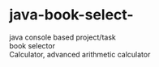 # java-book-select-
java console based project/task
<br>
book selector 
<br>
Calculator, advanced arithmetic calculator
